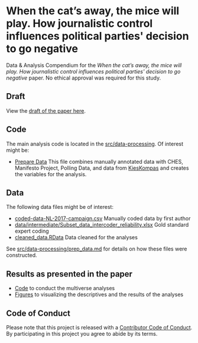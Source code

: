# When the cat’s away, the mice will play. How journalistic control influences political parties' decision to go negative

Data &amp; Analysis Compendium for the _When the cat’s away, the mice will play. How journalistic control influences political parties' decision to go negative_ paper. 
No ethical approval was required for this study.

## Draft
View the [draft of the paper here](report/draft.pdf).

## Code
The main analysis code is located in the [src/data-processing](src/data-processing/). 
Of interest might be:

* [Prepare Data](src/data-processing/prep_data.md) This file combines manually annotated data with CHES, Manifesto Project, Polling Data, and data from [KiesKompas](https://www.kieskompas.nl/en/) and creates the variables for the analysis.

## Data

The following data files might be of interest:

* [coded-data-NL-2017-campaign.csv](data/raw/coded-data-NL-2017-campaign.csv) Manually coded data by first author
* [data/intermediate/Subset_data_intercoder_reliability.xlsx](data/intermediate/data/intermediate/Subset_data_intercoder_reliability.xlsx) Gold standard expert coding 
* [cleaned_data.RData](data/intermediate/cleaned_data.RData) Data cleaned for the analyses

See [src/data-processing/prep_data.md](src/data-processing/prep_data.md) for details on how these files were constructed.

## Results as presented in the paper

* [Code](src/analysis/analysis.md) to conduct the multiverse analyses
* [Figures](report/figures) to visualizing the descriptives and the results of the analyses 

## Code of Conduct

Please note that this project is released with a [Contributor Code of
Conduct](CODE_OF_CONDUCT.md). By participating in this project you agree to
abide by its terms.